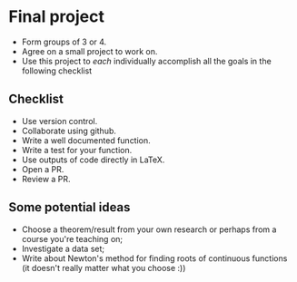 # Final project

- Form groups of 3 or 4.
- Agree on a small project to work on.
- Use this project to *each* individually accomplish all the goals in the
  following checklist

## Checklist

- Use version control.
- Collaborate using github.
- Write a well documented function.
- Write a test for your function.
- Use outputs of code directly in LaTeX.
- Open a PR.
- Review a PR.

## Some potential ideas

- Choose a theorem/result from your own research or perhaps from a course you're
  teaching on;
- Investigate a data set;
- Write about Newton's method for finding roots of continuous functions (it
  doesn't really matter what you choose :))
